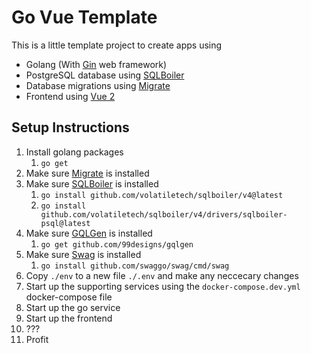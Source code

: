 # Go Vue Template

This is a little template project to create apps using 

- Golang (With [Gin](https://github.com/gin-gonic/gin) web framework)
- PostgreSQL database using [SQLBoiler](https://github.com/volatiletech/sqlboiler)
- Database migrations using [Migrate](https://github.com/golang-migrate/migrate)
- Frontend using [Vue 2](https://vuejs.org/)

## Setup Instructions

1. Install golang packages
   1. `go get`
2. Make sure [Migrate](https://github.com/golang-migrate/migrate) is installed
3. Make sure [SQLBoiler](https://github.com/volatiletech/sqlboiler) is installed
   1. `go install github.com/volatiletech/sqlboiler/v4@latest`
   2. `go install github.com/volatiletech/sqlboiler/v4/drivers/sqlboiler-psql@latest`
4. Make sure [GQLGen](https://github.com/99designs/gqlgen) is installed
   1. `go get github.com/99designs/gqlgen`
5. Make sure [Swag](https://github.com/swaggo/swag) is installed
   1. `go install github.com/swaggo/swag/cmd/swag`
6. Copy `./env` to a new file `./.env` and make any neccecary changes
7. Start up the supporting services using the `docker-compose.dev.yml` docker-compose file
8. Start up the go service
9. Start up the frontend
10. ???
11. Profit